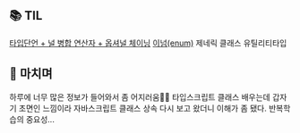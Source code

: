 <h2 id="📚-til">📚 TIL</h2>
<p><a href="https://velog.io/@yoon_ji/TypeScript-%ED%83%80%EC%9E%85%EB%8B%A8%EC%96%B8-%EB%84%90-%EB%B3%91%ED%95%A9-%EC%97%B0%EC%82%B0%EC%9E%90-%EC%98%B5%EC%85%94%EB%84%90-%EC%B2%B4%EC%9D%B4%EB%8B%9D">타입단언 + 널 병합 연산자 + 옵셔널 체이닝</a>
<a href="https://velog.io/@yoon_ji/TypeScript-%EC%9D%B4%EB%84%98enum">이넘(enum)</a>
제네릭
클래스
유틸리티타입</p>
<h2 id="💬-마치며">💬 마치며</h2>
<p>하루에 너무 많은 정보가 들어와서 좀 어지러움😵‍💫 타입스크립트 클래스 배우는데 갑자기 초면인 느낌이라 자바스크립트 클래스 상속 다시 보고 왔더니 이해가 좀 됐다. 반복학습의 중요성...</p>
